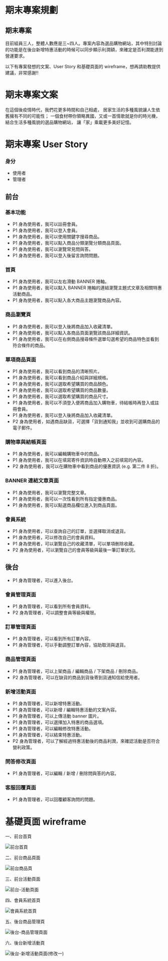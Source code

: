 # 期末專案規劃



## 期末專案

目前組員三人，整體人數應是三~四人。專案內容為選品購物網站，其中特別討論的功能是在後台新增特惠活動的時候可以同步顯示利潤額，來確定是否利潤能達到營運要求。

以下有專案發想的文案、User Story 和基礎頁面的 wireframe，想再請助教提供建議，非常感謝!!



# 期末專案文案

在這個後疫情時代，我們花更多時間和自己相處，
居家生活的多種風貌讓人生依舊擁有不同的可能性；
一個食材帶你領略異國，又或一首情歌就是你的時光機，
結合生活多種風貌的選品購物網站，
讓「家」乘載更多美好記憶。



# 期末專案 User Story

### 身分

* 使用者
* 管理者



## 前台

### 基本功能
* P1 身為使用者，我可以註冊會員。
* P1 身為使用者，我可以登入會員。
* P1 身為使用者，我可以使用關鍵字搜尋商品。
* P1 身為使用者，我可以點入商品分類瀏覽分類商品頁面。
* P1 身為使用者，我可以瀏覽常見問與答。
* P1 身為使用者，我可以登入後留言詢問問題。

### 首頁
* P1 身為使用者，我可以左右滑動 BANNER 捲軸。
* P1 身為使用者，我可以點入 BANNER 捲軸的連結瀏覽主題式文章及相關特惠活動商品。
* P1 身為使用者，我可以點入各大商品主題瀏覽商品內容。

### 商品瀏覽頁
* P1 身為使用者，我可以登入後將商品加入收藏清單。
* P1 身為使用者，我可以點入各商品頁面瀏覽該商品詳細資訊。
* P1 身為使用者，我可以在右側商品搜尋條件選單勾選希望的商品特色並看到符合條件的商品。

### 單項商品頁面
* P1 身為使用者，我可以看到商品的清晰照片。
* P1 身為使用者，我可以看到商品介紹與詳細規格。
* P1 身為使用者，我可以選取希望購買的商品顏色。
* P1 身為使用者，我可以選取希望購買的商品數量。
* P1 身為使用者，我可以選取希望購買的商品尺寸。
* P1 身為使用者，我可以不須登入便將商品加入購物車，待結帳時再登入或註冊會員。
* P1 身為使用者，我可以登入後將商品加入收藏清單。
* P2 身為使用者，如遇商品缺貨，可選擇「貨到通知我」並收到可選購商品的電子郵件。

### 購物車與結帳頁面
* P1 身為使用者，我可以編輯購物車中的商品。
* P1 身為使用者，我可以在填寫寄件資訊時自動帶入之前填寫的內容。
* P2 身為使用者，我可以在購物車中看到商品的優惠資訊 (e.g. 第二件 8 折)。

### BANNER 連結文章頁面
* P1 身為使用者，我可以瀏覽完整文章。
* P1 身為使用者，我可以一次性看到所有指定優惠商品。
* P1 身為使用者，我可以點選商品欄位進入到商品頁面。

### 會員系統
* P1 身為使用者，可以查詢自己的訂單，並選擇取消或退貨。
* P1 身為使用者，可以修改自己的會員資料。
* P1 身為使用者，可以瀏覽自己的收藏清單，可以單項刪除收藏。
* P2 身為使用者，可以瀏覽自己的會員等級與最後一筆訂單狀況。



## 後台

* P1 身為管理者，可以進入後台。

### 會員管理頁面
* P1 身為管理者，可以看到所有會員資料。
* P2 身為管理者，可以調整會員等級與權限。

### 訂單管理頁面
* P1 身為管理者，可以看到所有訂單內容。
* P1 身為管理者，可以手動調整訂單內容，協助取消與退貨。

### 商品管理頁面
* P1 身為管理者，可以上架商品 / 編輯商品 / 下架商品 / 刪除商品。
* P2 身為管理者，可以在缺貨的商品到貨後寄到貨通知信給使用者。

### 新增活動頁面
* P1 身為管理者，可以新增特惠活動。
* P1 身為管理者，可以新增 / 編輯特惠活動的文案內容。
* P1 身為管理者，可以上傳活動 banner 圖片。
* P1 身為管理者，可以選擇加入特惠的商品選項。
* P1 身為管理者，可以編輯修改特惠活動。
* P1 身為管理者，可以結束特惠活動。
* P2 身為管理者，可以了解經過特惠活動後的商品利潤，來確認活動是否符合營利政策。

### 問答修改頁面
* P1 身為管理者，可以編輯 / 新增 / 刪除問與答的內容。

### 客服回覆頁面
* P1 身為管理者，可以回覆顧客詢問的問題。





# 基礎頁面 wireframe

一、前台首頁

![前台首頁](https://github.com/Lidemy/mentor-program-5th-dingdingdingliu/blob/master/%E5%89%8D%E5%8F%B0%E9%A6%96%E9%A0%81.png)


二、前台商品頁面

![前台商品頁](https://github.com/Lidemy/mentor-program-5th-dingdingdingliu/blob/master/%E5%89%8D%E5%8F%B0%E5%95%86%E5%93%81%E9%A0%81.png)



三、前台活動頁面

![前台-活動頁面](https://github.com/Lidemy/mentor-program-5th-dingdingdingliu/blob/master/%E5%89%8D%E5%8F%B0-%E6%B4%BB%E5%8B%95%E9%A0%81%E9%9D%A2.png)



四、會員系統首頁

![會員系統首頁](https://github.com/Lidemy/mentor-program-5th-dingdingdingliu/blob/master/%E6%9C%83%E5%93%A1%E7%B3%BB%E7%B5%B1%E9%A6%96%E9%A0%81.png)



五、後台商品管理頁

![後台-商品管理頁面](https://github.com/Lidemy/mentor-program-5th-dingdingdingliu/blob/master/%E5%BE%8C%E5%8F%B0-%E5%95%86%E5%93%81%E7%AE%A1%E7%90%86%E9%A0%81%E9%9D%A2.png)



六、後台新增活動頁

![後台-新增活動頁面(修改一)](https://github.com/Lidemy/mentor-program-5th-dingdingdingliu/blob/master/%E5%BE%8C%E5%8F%B0-%E6%96%B0%E5%A2%9E%E6%B4%BB%E5%8B%95%E9%A0%81%E9%9D%A2(%E4%BF%AE%E6%94%B9%E4%B8%80).png)




